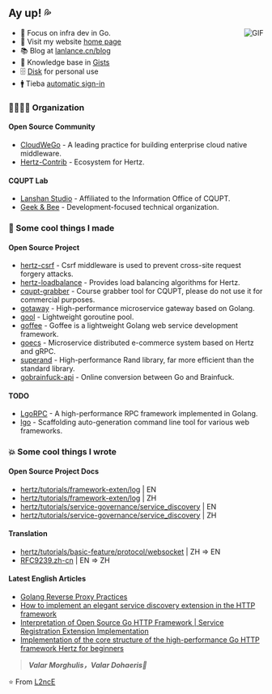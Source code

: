## Ay up! 💦

<img align="right" alt="GIF" src="https://raw.githubusercontent.com/JoeyBling/JoeyBling/master/pic/pusheencode.gif" />

- 🤡 Focus on infra dev in Go.
- 🏡 Visit my website [home page](https://lanlance.cn/)
- 📚 Blog at [lanlance.cn/blog](https://lanlance.cn/blog/)
- 📒 Knowledge base in [Gists](https://gists.lanlance.cn/)
- 🗄 [Disk](https://pan.lanlance.cn/) for personal use
- 🚹 Tieba [automatic sign-in](https://tieba.lanlance.cn/)

### 👨‍👨‍👧‍👧 Organization

#### Open Source Community
- [CloudWeGo](https://github.com/cloudwego) - A leading practice for building enterprise cloud native middleware.
- [Hertz-Contrib](https://github.com/hertz-contrib) - Ecosystem for Hertz.

#### CQUPT Lab
- [Lanshan Studio](https://github.com/LanshanTeam) - Affiliated to the Information Office of CQUPT.
- [Geek & Bee](https://github.com/gocybee) - Development-focused technical organization.

### 👻 Some cool things I made

#### Open Source Project

- [hertz-csrf](https://github.com/hertz-contrib/csrf) - Csrf middleware is used to prevent cross-site request forgery attacks.
- [hertz-loadbalance](https://github.com/hertz-contrib/loadbalance) - Provides load balancing algorithms for Hertz.
- [cqupt-grabber](https://github.com/LgoLgo/cqupt-grabber) - Course grabber tool for CQUPT, please do not use it for commercial purposes.
- [gotaway](https://github.com/LgoLgo/gotaway) - High-performance microservice gateway based on Golang.
- [gool](https://github.com/LgoLgo/gool) - Lightweight goroutine pool.
- [goffee](https://github.com/LgoLgo/goffee) - Goffee is a lightweight Golang web service development framework.
- [goecs](https://github.com/LgoLgo/goecs) - Microservice distributed e-commerce system based on Hertz and gRPC.
- [superand](https://github.com/LgoLgo/superand) - High-performance Rand library, far more efficient than the standard library.
- [gobrainfuck-api](https://github.com/LgoLgo/gobrainfuck-api) - Online conversion between Go and Brainfuck.

#### TODO

- [LgoRPC](https://github.com/LgoLgo/LgoRPC) - A high-performance RPC framework implemented in Golang.
- [lgo](https://github.com/LgoLgo/lgo) - Scaffolding auto-generation command line tool for various web frameworks.


### 💥 Some cool things I wrote

#### Open Source Project Docs

- [hertz/tutorials/framework-exten/log](https://www.cloudwego.io/docs/hertz/tutorials/framework-exten/log/) | EN
- [hertz/tutorials/framework-exten/log](https://www.cloudwego.io/zh/docs/hertz/tutorials/framework-exten/log/) | ZH
- [hertz/tutorials/service-governance/service_discovery](https://www.cloudwego.io/docs/hertz/tutorials/service-governance/service_discovery/) | EN
- [hertz/tutorials/service-governance/service_discovery](https://www.cloudwego.io/zh/docs/hertz/tutorials/service-governance/service_discovery/) | ZH

#### Translation

- [hertz/tutorials/basic-feature/protocol/websocket](https://www.cloudwego.io/docs/hertz/tutorials/basic-feature/protocol/websocket/) | ZH => EN
- [RFC9239.zh-cn](https://github.com/L2ncE/RFC9239.zh-cn) | EN => ZH

#### Latest English Articles

<!-- BLOG-POST-LIST:START -->
- [Golang Reverse Proxy Practices](https://dev.to/llance_24/golang-reverse-proxy-practices-36od)
- [How to implement an elegant service discovery extension in the HTTP framework](https://dev.to/llance_24/how-to-implement-an-elegant-service-discovery-extension-in-the-http-framework-9hm)
- [Interpretation of Open Source Go HTTP Framework | Service Registration Extension Implementation](https://dev.to/llance_24/interpretation-of-open-source-go-http-framework-service-registration-extension-implementation-1j1i)
- [Implementation of the core structure of the high-performance Go HTTP framework Hertz for beginners](https://dev.to/llance_24/implementation-of-the-core-structure-of-the-high-performance-go-http-framework-hertz-3ncp)
<!-- BLOG-POST-LIST:END -->

> ***Valar Morghulis，Valar Dohaeris🤞***

⭐️ From [L2ncE](https://github.com/L2ncE)

